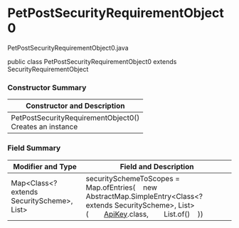 # PetPostSecurityRequirementObject0
PetPostSecurityRequirementObject0.java

public class PetPostSecurityRequirementObject0
extends SecurityRequirementObject

### Constructor Summary
| Constructor and Description |
| --------------------------- |
| PetPostSecurityRequirementObject0()<br>Creates an instance |

### Field Summary
| Modifier and Type | Field and Description |
| ----------------- | --------------------- |
| Map<Class<? extends SecurityScheme>, List<String>> | securitySchemeToScopes = Map.ofEntries(&nbsp;&nbsp;&nbsp;&nbsp;new AbstractMap.SimpleEntry<Class<? extends SecurityScheme>, List<String>>(&nbsp;&nbsp;&nbsp;&nbsp;&nbsp;&nbsp;&nbsp;&nbsp;[ApiKey](../../../../components/securityschemes/ApiKey.md).class,&nbsp;&nbsp;&nbsp;&nbsp;&nbsp;&nbsp;&nbsp;&nbsp;List.of()&nbsp;&nbsp;&nbsp;&nbsp;)) |
